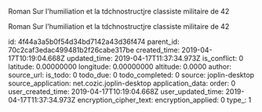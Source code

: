 Roman Sur l\'humiliation et la tdchnostructjre classiste militaire de 42

Roman Sur l\'humiliation et la tdchnostructjre classiste militaire de 42


id: 4f44a3a5b0f54d34bd7142a43d36f474
parent_id: 70c2caf3edac499481b2f26cabe317be
created_time: 2019-04-17T10:19:04.668Z
updated_time: 2019-04-17T11:37:34.973Z
is_conflict: 0
latitude: 0.00000000
longitude: 0.00000000
altitude: 0.0000
author: 
source_url: 
is_todo: 0
todo_due: 0
todo_completed: 0
source: joplin-desktop
source_application: net.cozic.joplin-desktop
application_data: 
order: 0
user_created_time: 2019-04-17T10:19:04.668Z
user_updated_time: 2019-04-17T11:37:34.973Z
encryption_cipher_text: 
encryption_applied: 0
type_: 1